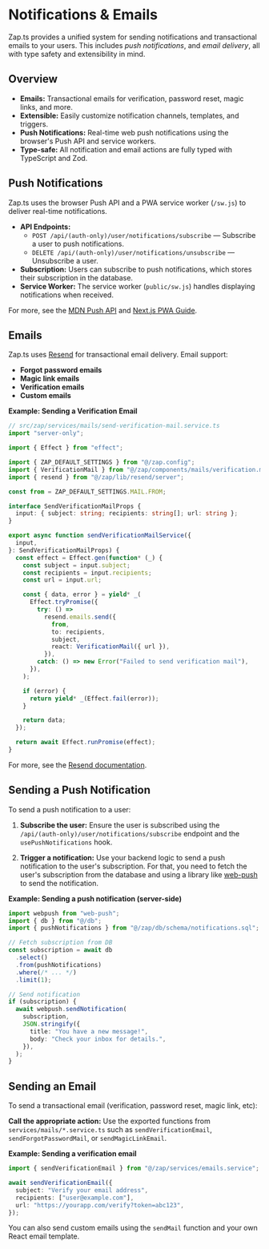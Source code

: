# Notifications & Emails

Zap.ts provides a unified system for sending notifications and transactional emails to your users. This includes _push notifications_, and _email delivery_, all with type safety and extensibility in mind.

## Overview

- **Emails:** Transactional emails for verification, password reset, magic links, and more.
- **Extensible:** Easily customize notification channels, templates, and triggers.
- **Push Notifications:** Real-time web push notifications using the browser's Push API and service workers.
- **Type-safe:** All notification and email actions are fully typed with TypeScript and Zod.

## Push Notifications

Zap.ts uses the browser Push API and a PWA service worker (`/sw.js`) to deliver real-time notifications.

- **API Endpoints:**  
  - `POST /api/(auth-only)/user/notifications/subscribe` — Subscribe a user to push notifications.
  - `DELETE /api/(auth-only)/user/notifications/unsubscribe` — Unsubscribe a user.
- **Subscription:** Users can subscribe to push notifications, which stores their subscription in the database.
- **Service Worker:** The service worker (`public/sw.js`) handles displaying notifications when received.

For more, see the [MDN Push API](https://developer.mozilla.org/en-US/docs/Web/API/Push_API) and [Next.js PWA Guide](https://nextjs.org/docs/app/guides/progressive-web-apps).

## Emails

Zap.ts uses [Resend](https://resend.com/) for transactional email delivery. Email support:

- **Forgot password emails**
- **Magic link emails**
- **Verification emails**
- **Custom emails**

**Example: Sending a Verification Email**

```ts
// src/zap/services/mails/send-verification-mail.service.ts
import "server-only";

import { Effect } from "effect";

import { ZAP_DEFAULT_SETTINGS } from "@/zap.config";
import { VerificationMail } from "@/zap/components/mails/verification.mail";
import { resend } from "@/zap/lib/resend/server";

const from = ZAP_DEFAULT_SETTINGS.MAIL.FROM;

interface SendVerificationMailProps {
  input: { subject: string; recipients: string[]; url: string };
}

export async function sendVerificationMailService({
  input,
}: SendVerificationMailProps) {
  const effect = Effect.gen(function* (_) {
    const subject = input.subject;
    const recipients = input.recipients;
    const url = input.url;

    const { data, error } = yield* _(
      Effect.tryPromise({
        try: () =>
          resend.emails.send({
            from,
            to: recipients,
            subject,
            react: VerificationMail({ url }),
          }),
        catch: () => new Error("Failed to send verification mail"),
      }),
    );

    if (error) {
      return yield* _(Effect.fail(error));
    }

    return data;
  });

  return await Effect.runPromise(effect);
}
```

For more, see the [Resend documentation](https://resend.com/docs).

## Sending a Push Notification

To send a push notification to a user:

1. **Subscribe the user:** Ensure the user is subscribed using the `/api/(auth-only)/user/notifications/subscribe` endpoint and the `usePushNotifications` hook.

2. **Trigger a notification:** Use your backend logic to send a push notification to the user's subscription. For that, you need to fetch the user's subscription from the database and using a library like [web-push](https://github.com/web-push-libs/web-push) to send the notification.

**Example: Sending a push notification (server-side)**

```ts
import webpush from "web-push";
import { db } from "@/db";
import { pushNotifications } from "@/zap/db/schema/notifications.sql";

// Fetch subscription from DB
const subscription = await db
  .select()
  .from(pushNotifications)
  .where(/* ... */)
  .limit(1);

// Send notification
if (subscription) {
  await webpush.sendNotification(
    subscription,
    JSON.stringify({
      title: "You have a new message!",
      body: "Check your inbox for details.",
    }),
  );
}
```

## Sending an Email

To send a transactional email (verification, password reset, magic link, etc):

**Call the appropriate action:** Use the exported functions from `services/mails/*.service.ts` such as `sendVerificationEmail`, `sendForgotPasswordMail`, or `sendMagicLinkEmail`.

**Example: Sending a verification email**

```ts
import { sendVerificationEmail } from "@/zap/services/emails.service";

await sendVerificationEmail({
  subject: "Verify your email address",
  recipients: ["user@example.com"],
  url: "https://yourapp.com/verify?token=abc123",
});
```

You can also send custom emails using the `sendMail` function and your own React email template.

